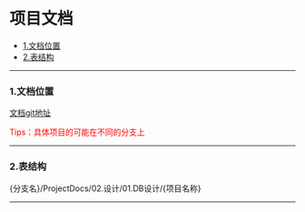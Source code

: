 # 项目文档

* [1.文档位置](#1)
* [2.表结构](#2)

---

### <div id="1">1.文档位置</div>

[文档git地址](http://git.dev.51job.com/HroEx/ProjectDocs)

<div style="color:red;">Tips：具体项目的可能在不同的分支上</div>

---

### <div id="2">2.表结构</div>

<p>{分支名}/ProjectDocs/02.设计/01.DB设计/{项目名称}</p>

---

